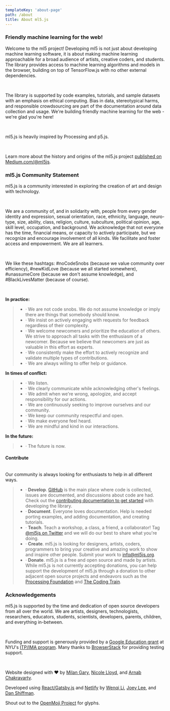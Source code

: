 ```yaml
---
templateKey: 'about-page'
path: /about
title: About ml5.js
---
```


### Friendly machine learning for the web!
Welcome to the ml5 project! Developing ml5 is not just about developing machine learning software, it is about making machine learning approachable for a broad audience of artists, creative coders, and students. The library provides access to machine learning algorithms and models in the browser, building on top of TensorFlow.js with no other external dependencies. 

<br/>

The library is supported by code examples, tutorials, and sample datasets with an emphasis on ethical computing. Bias in data, stereotypical harms, and responsible crowdsourcing are part of the documentation around data collection and usage. We're building friendly machine learning for the web - we're glad you're here!

<br/>

ml5.js is heavily inspired by Processing and p5.js.

<br> 

Learn more about the history and origins of the ml5.js project [published on Medium.com/@ml5js](https://medium.com/@ml5js/ml5-friendly-open-source-machine-learning-library-for-the-web-e802b5da3b2).



### ml5.js Community Statement

ml5.js is a community interested in exploring the creation of art and design with technology. 

<br/>

We are a community of, and in solidarity with, people from every gender identity and expression, sexual orientation, race, ethnicity, language, neuro-type, size, ability, class, religion, culture, subculture, political opinion, age, skill level, occupation, and background. We acknowledge that not everyone has the time, financial means, or capacity to actively participate, but we recognize and encourage involvement of all kinds. We facilitate and foster access and empowerment. We are all learners.

<br/>

We like these hashtags: #noCodeSnobs (because we value community over efficiency), #newKidLove (because we all started somewhere), #unassumeCore (because we don't assume knowledge), and #BlackLivesMatter (because of course).

<br/>

**In practice:**


> - · We are not code snobs. We do not assume knowledge or imply there are things that somebody should know.
> - · We insist on actively engaging with requests for feedback regardless of their complexity.
> - · We welcome newcomers and prioritize the education of others. We strive to approach all tasks with the enthusiasm of a newcomer. Because we believe that newcomers are just as valuable in this effort as experts.
> - · We consistently make the effort to actively recognize and validate multiple types of contributions.
> - · We are always willing to offer help or guidance.


**In times of conflict:**

> - · We listen.
> - · We clearly communicate while acknowledging other's feelings.
> - · We admit when we're wrong, apologize, and accept responsibility for our actions.
> - · We are continuously seeking to improve ourselves and our community.
> - · We keep our community respectful and open.
> - · We make everyone feel heard.
> - · We are mindful and kind in our interactions.


**In the future:**

> - · The future is now.


#### Contribute

<br/>
Our community is always looking for enthusiasts to help in all different ways. 

> - · **Develop**. [GitHub](https://github.com/ml5js/ml5-library) is the main place where code is collected, issues are documented, and discussions about code are had. Check out the [contributing documentation to get started](https://github.com/ml5js/ml5-library/blob/development/CONTRIBUTING.md) with developing the library.
> - · **Document**. Everyone loves documentation. Help is needed porting examples, and adding documentation, and creating tutorials.
> - · **Teach**. Teach a workshop, a class, a friend, a collaborator! Tag [@ml5js on Twitter](https://twitter.com/ml5js?lang=en) and we will do our best to share what you're doing.
> - · **Create**. ml5.js is looking for designers, artists, coders, programmers to bring your creative and amazing work to show and inspire other people. Submit your work to info@ml5js.org.
> - · **Donate**. ml5.js is a free and open source and made by artists. While ml5.js is not currently accepting donations, you can help support the development of ml5.js through a donation to other adjacent open source projects and endeavors such as the [Processing Foundation](https://processingfoundation.org/support) and [The Coding Train](https://www.patreon.com/codingtrain).



### Acknowledgements

ml5.js is supported by the time and dedication of open source developers from all over the world. We are artists, designers, technologists, researchers, educators, students, scientists, developers, parents, children, and everything in-between. 

<br>

Funding and support is generously provided by a [Google Education grant](https://edu.google.com/giving/?modal_active=none) at NYU's [ITP/IMA program](https://tisch.nyu.edu/itp). Many thanks to [BrowserStack](https://www.browserstack.com/) for providing testing support.

<br/>

Website designed with ❤ by [Milan Gary](http://milangary.com/), [Nicole Lloyd](https://www.nicoleflloyd.com/), and [Arnab Chakravarty](http://www.arnabchakravarty.com/). 

Developed using [React/Gatsby.js](https://www.gatsbyjs.org/) and [Netlify](https://www.netlify.com/) by [Wenqi Li](https://www.wenqi.li/), [Joey Lee](https://jk-lee.com/work/), and [Dan Shiffman](https://shiffman.net/).

Shout out to the [OpenMoji Project](https://openmoji.org/index.html) for glyphs.